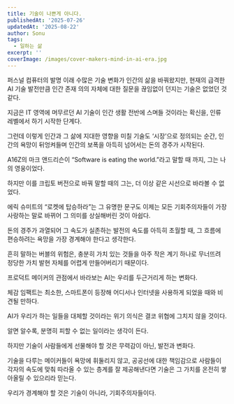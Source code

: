 ```yaml
---
title: 기술이 나쁜게 아니다.
publishedAt: '2025-07-26'
updatedAt: '2025-08-22'
author: Sonu
tags:
  - 일하는 삶
excerpt: ''
coverImage: /images/cover-makers-mind-in-ai-era.jpg
---
```



퍼스널 컴퓨터의 발명 이래 수많은 기술 변화가 인간의 삶을 바꿔왔지만, 현재의 급격한 AI 기술 발전만큼 인간 존재 의의 자체에 대한 질문을 끊임없이 던지는 기술은 없었던 것 같다.


지금은 IT 영역에 머무르던 AI 기술이 인간 생활 전반에 스며들 것이라는 확신을, 인류 레벨에서 하기 시작한 단계다.


그런데 이렇게 인간과 그 삶에 지대한 영향을 미칠 기술도 ‘시장’으로 정의되는 순간, 인간의 욕망이 뒤엉켜들며 인간의 보폭을 아득히 넘어서는 돈의 경주가 시작된다.


A16Z의 마크 앤드리슨이 “Software is eating the world.”라고 말할 때 까지, 그는 나의 영웅이었다.


하지만 이를 크립토 버전으로 바꿔 말할 때의 그는, 더 이상 같은 시선으로 바라볼 수 없었다.


에릭 슈미트의 “로켓에 탑승하라”는 그 유명한 문구도 이제는 모든 기회주의자들이 가장 사랑하는 말로 바뀌어 그 의미를 상실해버린 것이 아쉽다.


돈의 경주가 과열되어 그 속도가 실존하는 발전의 속도를 아득히 초월할 때, 그 흐름에 편승하려는 욕망을 가장 경계해야 한다고 생각한다.


흔히 말하는 버블의 위험은, 충분히 가치 있는 것들을 아주 작은 계기 하나로 무너뜨려 정당한 가치 발현 자체를 어렵게 만들어버리기 때문이다.


프로덕트 메이커의 관점에서 바라보는 AI는 우리를 두근거리게 하는 변화다.


체감 임팩트는 최소한, 스마트폰이 등장해 어디서나 인터넷을 사용하게 되었을 때와 비견될 만하다.


AI가 우리가 하는 일들을 대체할 것이라는 위기 의식은 결코 위협에 그치지 않을 것이다.


알면 알수록, 분명히 피할 수 없는 일이라는 생각이 든다.


하지만 기술이 사람들에게 선물해야 할 것은 무력감이 아닌, 발전과 변화다.


기술을 다루는 메이커들이 욕망에 휘둘리지 않고, 공공선에 대한 책임감으로 사람들이 각자의 속도에 맞춰 따라올 수 있는 층계를 잘 제공해낸다면 기술은 그 가치를 온전히 쌓아올릴 수 있으리라 믿는다.


우리가 경계해야 할 것은 기술이 아니라, 기회주의자들이다.

